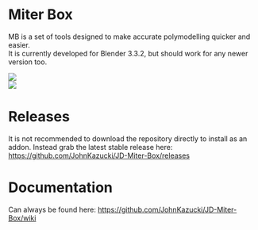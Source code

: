 # Miter Box

MB is a set of tools designed to make accurate polymodelling quicker and easier. <br />
It is currently developed for Blender 3.3.2, but should work for any newer version too. <br />

![](https://github.com/JohnKazucki/JD-Miter-Box/blob/main/git_resources/MiterBox%20-%20Align%20Edge%20-%20Slide.gif) <br />
![](https://github.com/JohnKazucki/JD-Miter-Box/blob/main/git_resources/Align%20Face%20-%20Projection%20Direction.gif) <br />

# Releases

It is not recommended to download the repository directly to install as an addon. Instead grab the latest stable release here: <br />
https://github.com/JohnKazucki/JD-Miter-Box/releases

# Documentation

Can always be found here:
https://github.com/JohnKazucki/JD-Miter-Box/wiki
